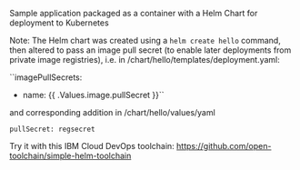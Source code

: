 Sample application packaged as a container with a Helm Chart for deployment to Kubernetes


Note: The Helm chart was created using a `helm create hello` command, then altered to pass an image pull secret (to enable later deployments from private image registries), i.e.  in /chart/hello/templates/deployment.yaml:

``imagePullSecrets:
- name: {{ .Values.image.pullSecret }}``

and corresponding addition in /chart/hello/values/yaml

``pullSecret: regsecret``

Try it with this IBM Cloud DevOps toolchain: https://github.com/open-toolchain/simple-helm-toolchain
